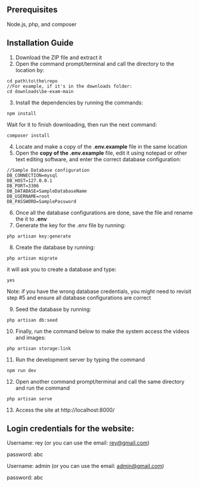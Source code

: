 ## Prerequisites  
Node.js, php, and composer

## Installation Guide
1. Download the ZIP file and extract it
2. Open the command prompt/terminal and call the directory to the location by:
```
cd path\to\the\repo
//For example, if it's in the downloads folder:
cd downloads\be-exam-main
```    
3. Install the dependencies by running the commands:
```
npm install
```
Wait for it to finish downloading, then run the next command:
```
composer install
```
4. Locate and make a copy of the **.env.example** file in the same location
5. Open the **copy of the .env.example** file, edit it using notepad or other text editing software, and enter the correct database configuration:
```
//Sample Database configuration
DB_CONNECTION=mysql
DB_HOST=127.0.0.1
DB_PORT=3306
DB_DATABASE=SampleDatabaseName
DB_USERNAME=root
DB_PASSWORD=SamplePassword
```
6. Once all the database configurations are done, save the file and rename the it to **.env**
7. Generate the key for the .env file by running:
```
php artisan key:generate
```
8. Create the database by running:
```
php artisan migrate
```
it will ask you to create a database and type:
```
yes 
```
Note: if you have the wrong database credentials, you might need to revisit step #5 and ensure all database configurations are correct

9. Seed the database by running:
```
php artisan db:seed
```
10. Finally, run the command below to make the system access the videos and images:
```
php artisan storage:link
```
11. Run the development server by typing the command
```
npm run dev
```
12. Open another command prompt/terminal and call the same directory and run the command
```
php artisan serve
```
13. Access the site at http://localhost:8000/

## Login credentials for the website:
Username: rey (or you can use the email: rey@gmail.com)

password: abc

Username: admin (or you can use the email: admin@gmail.com)

password: abc
 
